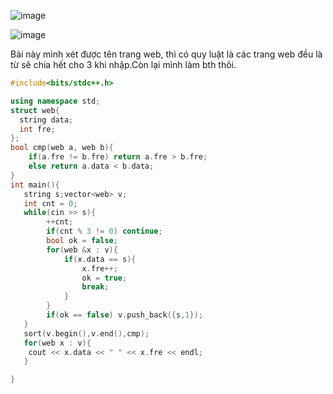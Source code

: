 ![image](https://github.com/Llam-a/Practice_Cpp/assets/115911041/f24eec8e-73bc-4804-8e34-87d8e33ca820)

![image](https://github.com/Llam-a/Practice_Cpp/assets/115911041/e36f71bc-0159-4cf8-a09b-22adfb8df818)

Bài này mình xét được tên trang web, thì có quy luật là các trang web đều là từ sẽ chia hết cho 3 khi nhập.Còn lại mình làm bth thôi.

```cpp
#include<bits/stdc++.h>

using namespace std;
struct web{
  string data;
  int fre;
};
bool cmp(web a, web b){
    if(a.fre != b.fre) return a.fre > b.fre;
    else return a.data < b.data;
}
int main(){
   string s;vector<web> v;
   int cnt = 0;
   while(cin >> s){
        ++cnt;
        if(cnt % 3 != 0) continue;
        bool ok = false;
        for(web &x : v){
            if(x.data == s){
                x.fre++;
                ok = true;
                break;
            }
        }
        if(ok == false) v.push_back({s,1});
   }
   sort(v.begin(),v.end(),cmp);
   for(web x : v){
    cout << x.data << " " << x.fre << endl;
   }

}
```

